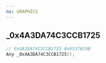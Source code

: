 ```yaml
---
ns: GRAPHICS
---
```

## _0x4A3DA74C3CCB1725

```c
// 0x4A3DA74C3CCB1725 0x65376C9B
Any _0x4A3DA74C3CCB1725();
```

